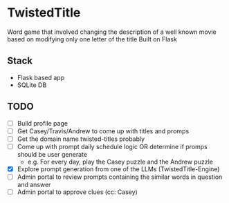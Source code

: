 # TwistedTitle
Word game that involved changing the description of a well known movie based on modifying only one letter of the title
Built on Flask

## Stack
- Flask based app
- SQLite DB

## TODO
- [ ] Build profile page
- [ ] Get Casey/Travis/Andrew to come up with titles and promps
- [ ] Get the domain name twisted-titles probably
- [ ] Come up with prompt daily schedule logic OR determine if promps should be user generate
    - e.g. For every day, play the Casey puzzle and the Andrew puzzle
- [X] Explore prompt generation from one of the LLMs (TwistedTitle-Engine)
- [ ] Admin portal to review prompts containing the similar words in question and answer
- [ ] Admin portal to approve clues (cc: Casey)
